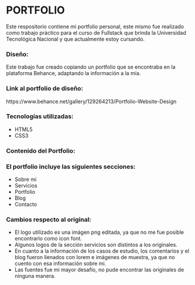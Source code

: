 <h1>PORTFOLIO</h1>   
<p>
Este respositorio contiene mi portfolio personal, este mismo fue realizado 	como trabajo práctico para el curso de Fullstack que brinda la Universidad Tecnológica Nacional y que actualmente estoy cursando.
</p>

<h3>Diseño:</h3>
<p>
Este trabajo fue creado copiando un portfolio que se encontraba en la plataforma Behance, adaptando la información a la mía.
</p>
<h3>Link al portfolio de diseño:</h3>
    https://www.behance.net/gallery/129264213/Portfolio-Website-Design

<h3>Tecnologías utilizadas:</h3>
<ul>
    <li>HTML5</li>
    <li>CSS3</li>
</ul>

<h3>Contenido del Portfolio:</h3>

<h3>El portfolio incluye las siguientes secciones:</h3>
<ul>
    <li>Sobre mi</li>
    <li>Servicios</li>
    <li>Portfolio</li>
    <li>Blog</li>
    <li>Contacto</li>
</ul>

<h3>Cambios respecto al original:</h3>
<ul>
    <li>El logo utilizado es una imágen png editada, ya que no me fue posible encontrarlo como icon font.</li>
    <li>Algunos logos de la sección servicios son distintos a los originales.</li>
    <li>En cuanto a la información de los casos de estudio, los comentarios y el blog fueron llenados con lorem e imágenes de muestra, ya que no cuento con esa información sobre mi.</li>
    <li>Las fuentes fue mi mayor desafío, no pude encontrar las originales de ninguna  manera.</li>
</ul>
